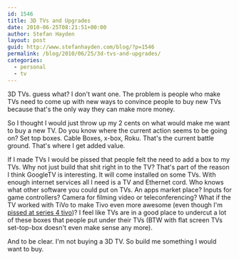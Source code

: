 ```yaml
---
id: 1546
title: 3D TVs and Upgrades
date: 2010-06-25T08:21:51+00:00
author: Stefan Hayden
layout: post
guid: http://www.stefanhayden.com/blog/?p=1546
permalink: /blog/2010/06/25/3d-tvs-and-upgrades/
categories:
  - personal
  - tv
---
```

3D TVs. guess what? I don't want one. The problem is people who make TVs need to come up with new ways to convince people to buy new TVs because that's the only way they can make more money.

So I thought I would just throw up my 2 cents on what would make me want to buy a new TV. Do you know where the current action seems to be going on? Set top boxes. Cable Boxes, x-box, Roku. That's the current battle ground. That's where I get added value.

If I made TVs I would be pissed that people felt the need to add a box to my TVs. Why not just build that shit right in to the TV? That's part of the reason I think GoogleTV is interesting. It will come installed on some TVs. With enough internet services all I need is a TV and Ethernet cord. Who knows what other software you could put on TVs. An apps market place? Inputs for game controllers? Camera for filming video or teleconferencing? What if the TV worked with TiVo to make Tivo even more awesome (even though I'm <a href="http://twitter.com/StefanHayden/status/16281102585">pissed at series 4 tivo</a>)? I feel like TVs are in a good place to undercut a lot of these boxes that people put under their TVs (BTW with flat screen TVs set-top-box doesn't even make sense any more).

And to be clear. I'm not buying a 3D TV. So build me something I would want to buy.